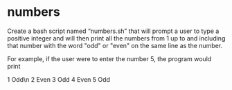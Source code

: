 # numbers
Create a bash script named “numbers.sh” that will prompt a user to type a positive integer and will then print all the numbers from 1 up to and including that number with the word "odd" or "even" on the same line as the number.

For example, if the user were to enter the number 5, the program would print

1 Odd\n
2 Even
3 Odd
4 Even
5 Odd

